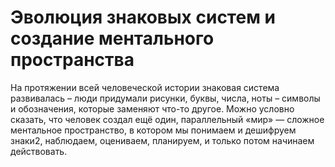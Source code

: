 # Эволюция знаковых систем и создание ментального пространства

На протяжении всей человеческой истории знаковая система развивалась – люди придумали рисунки, буквы, числа, ноты – символы и обозначения, которые заменяют что-то другое. Можно условно сказать, что человек создал ещё один, параллельный «мир» — сложное ментальное пространство, в котором мы понимаем и дешифруем знаки2, наблюдаем, оцениваем, планируем, и только потом начинаем действовать.
